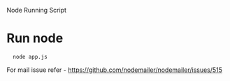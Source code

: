 Node Running Script


# Run node 
      node app.js
      
For mail issue refer - https://github.com/nodemailer/nodemailer/issues/515      
